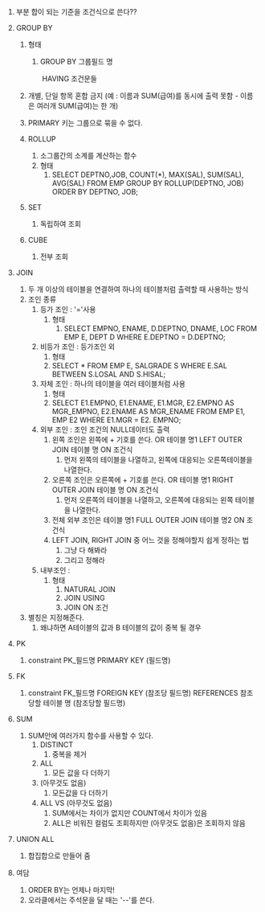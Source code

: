 1. 부분 합이 되는 기준을 조건식으로 쓴다??

2. GROUP BY

   1. 형태

      1. GROUP BY 그룹필드 명

         ​	HAVING 조건문들

   2. 개별, 단일 항목 혼합 금지 (예 : 이름과 SUM(급여)를 동시에 출력 못함 - 이름은 여러개 SUM(급여)는 한 개)

   3. PRIMARY 키는 그룹으로 묶을 수 없다. 

   4. ROLLUP

      1. 소그룹간의 소계를 계산하는 함수
      2. 형태
         1. SELECT DEPTNO,JOB, COUNT(*), MAX(SAL), SUM(SAL), AVG(SAL)
            	FROM EMP
            	GROUP BY ROLLUP(DEPTNO, JOB)
            	ORDER BY DEPTNO, JOB;

   5. SET

      1. 독립하여 조회

   6. CUBE

      1. 전부 조회

3. JOIN

   1. 두 개 이상의 테이블을 연결하여 하나의 테이블처럼 출력할 때 사용하는 방식
   2. 조인 종류
      1. 등가 조인 : '='사용
         1. 형태
            1. SELECT EMPNO, ENAME, D.DEPTNO, DNAME, LOC
               FROM EMP E, DEPT D
               WHERE E.DEPTNO = D.DEPTNO;
      2. 비등가 조인 : 등가조인 외
         1. 형태
         2. SELECT * FROM EMP E, SALGRADE S
            WHERE E.SAL BETWEEN S.LOSAL AND S.HISAL;
      3. 자체 조인 : 하나의 테이블을 여러 테이블처럼 사용
         1. 형태
         2. SELECT E1.EMPNO, E1.ENAME, E1.MGR, 
            E2.EMPNO AS MGR_EMPNO,
            E2.ENAME AS MGR_ENAME
            FROM EMP E1, EMP E2
            WHERE E1.MGR = E2. EMPNO;
      4. 외부 조인 : 조인 조건의 NULL데이터도 출력
         1. 왼쪽 조인은 왼쪽에 + 기호를 쓴다. OR 테이블 명1 LEFT OUTER JOIN 테이블 명 ON 조건식
            1. 먼저 왼쪽의 테이블을 나열하고, 왼쪽에 대응되는 오른쪽테이블을 나열한다.
         2. 오른쪽 조인은 오른쪽에 + 기호를 쓴다. OR 테이블 명1 RIGHT OUTER JOIN 테이블 명 ON 조건식
            1. 먼저 오른쪽의 테이블을 나열하고, 오른쪽에 대응되는 왼쪽 테이블을 나열한다.
         3. 전체 외부 조인은  테이블 명1 FULL OUTER JOIN 테이블 명2 ON 조건식
         4. LEFT JOIN, RIGHT JOIN 중 어느 것을 정해야할지 쉽게 정하는 법
            1. 그냥 다 해봐라
            2. 그리고 정해라
      5. 내부조인 : 
         1. 형태
            1. NATURAL JOIN
            2. JOIN USING
            3. JOIN ON 조건
   3. 별칭은 지정해준다.
      1. 왜냐하면 A테이블의 값과 B 테이블의 값이 중복 될 경우 

4. PK

   1. constraint PK_필드명 PRIMARY KEY (필드명)

5. FK

   1. constraint FK_필드명 FOREIGN KEY (참조당 필드명) REFERENCES 참조당할 테이블 명 (참조당할 필드명)

6. SUM

   1. SUM안에 여러가지 함수를 사용할 수 있다.
      1. DISTINCT
         1. 중복을 제거
      2. ALL
         1. 모든 값을 다 더하기
      3. (아무것도 없음)
         1. 모든값을 다 더하기
      4. ALL VS (아무것도 없음)
         1. SUM에서는 차이가 없지만 COUNT에서 차이가 있음
         2. ALL은 비워진 컬럼도 조회하지만 (아무것도 없음)은 조회하지 않음

7. UNION ALL

   1. 합집합으로 만들어 줌

   

1. 여담
   1. ORDER BY는 언제나 마지막!
   2. 오라클에서는 주석문을 달 때는 '--'를 쓴다.



